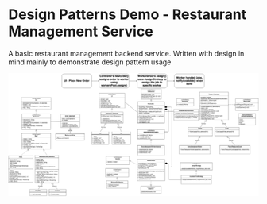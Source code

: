 # Design Patterns Demo - Restaurant Management Service
A basic restaurant management backend service. Written with design in mind mainly to demonstrate design pattern usage

![Alt text](restaurant_UML.png?raw=true "UML")
